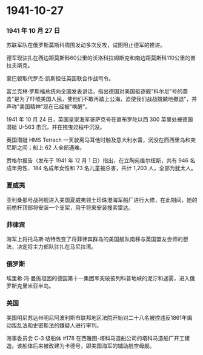 # 1941-10-27

### 1941 年 10 月 27 日

苏联军队在俄罗斯莫斯科周围发动多次反攻，试图阻止德军的推进。

德军现驻扎在西边距莫斯科60公里的沃洛科拉姆斯克和南边距莫斯科110公里的普拉夫斯克。

蒙巴顿取代罗杰·凯斯担任英国联合作战司令。

富兰克林·罗斯福总统向全国发表讲话，指出德国对美国驱逐舰"科尔尼"号的袭击"是为了吓唬美国人民，使他们不敢再踏上公海，迫使我们战战兢兢地撤退"，并声称"美国精神"现在已经被"唤醒"。

1941 年 10 月 24 日，英国皇家海军哥萨克号在直布罗陀以西 300
英里处被德国潜艇 U-563 击沉，并在拖曳过程中沉没。

英国潜艇 HMS Tetrach
一天驶离马耳他时触及意大利水雷，沉没在西西里岛和突尼斯之间；船上 62
人全部遇难。

贾格尔报告（发布于 1941 年 12 月 1 日）指出，在立陶宛维尔纽斯，共有 946
名成年男性、184 名成年女性和 73 名儿童被杀害，共计 1,203
人，全部为犹太人。

### 夏威夷

亚利桑那号战列舰进入美国夏威夷领土珍珠港海军船厂进行大修，在此期间，她的前桅杆顶部将安装一个支架，用于将来安装搜索雷达。

### 菲律宾

海军上将托马斯·哈特改变了将菲律宾群岛的美国舰队南移与英国盟友会师的想法，决定将主力部队驻扎在马尼拉湾。

### 俄罗斯

埃里希·冯·曼施坦因的德国第十一集团军突破彼列科普地峡的泥泞和迷雾，进入俄罗斯克里米亚半岛。

### 美国

美国明尼苏达州明尼阿波利斯市联邦地区法院开始对二十八名被控违反1861年煽动叛乱法和史密斯法的嫌疑人进行审判。

海事委员会 C-3 级船体 #178
在西雅图-塔科马造船公司的塔科马造船厂开工建造。该船体后来被改建为卡德号，即美国海军的辅助航空母舰。